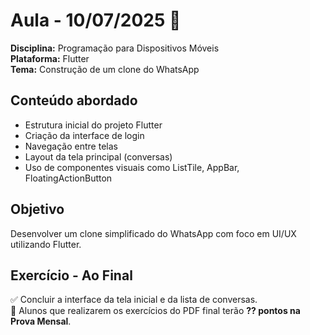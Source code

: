 # Aula - 10/07/2025 📱

**Disciplina:** Programação para Dispositivos Móveis  
**Plataforma:** Flutter  
**Tema:** Construção de um clone do WhatsApp

## Conteúdo abordado
- Estrutura inicial do projeto Flutter
- Criação da interface de login
- Navegação entre telas
- Layout da tela principal (conversas)
- Uso de componentes visuais como ListTile, AppBar, FloatingActionButton

## Objetivo
Desenvolver um clone simplificado do WhatsApp com foco em UI/UX utilizando Flutter.

## Exercício - Ao Final
✅ Concluir a interface da tela inicial e da lista de conversas.  
📘 Alunos que realizarem os exercícios do PDF final terão **?? pontos na Prova Mensal**.
